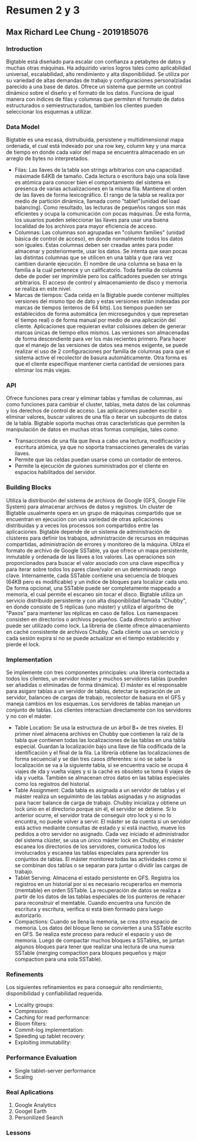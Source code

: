 # Resumen 2 y 3
## Max Richard Lee Chung - 2019185076
### Introduction
Bigtable está diseñado para escalar con confianza a petabytes de datos y muchas otras máquinas. Ha adquirido varios logros tales como aplicabilidad universal, escalabilidad, alto rendimiento y alta disponibilidad. Se utiliza por su variedad de altas demandas de trabajo y configuraciones personalziadas parecido a una base de datos. Ofrece un sistema que permite un control dinámico sobre el diseño y el formato de los datos. Funciona de igual manera con índices de filas y columnas que permiten el formato de datos estructurados o semiestructurados, también los clientes pueden seleccionar los esquemas a utilizar.

### Data Model
Bigtable es una escasa, distruibuida, persistene y multidimensional mapa ordenada, el cual está indexado por una row key, column key y una marca de tiempo en donde cada valor del mapa se encuentra almacenado en un arreglo de bytes no interpretados. 
* Filas: Las llaves de la tabla son strings arbitrarios con una capacidad máximade 64KB de tamaño. Cada lectura o escritura bajo una sola llave es atómica para conocer bien el comportamiento del sistema en presenca de varias actualizaciones en la misma fila. Mantiene el orden de las llaves de forma lexicográfico. El rango de la tabla se realiza por medio de partición dinámica, llamada como "tablet"(unidad del load balancing). Como resultado, las lecturas de pequeños rangos son más eficientes y ocupa la comunicación con pocas máquinas. De esta forma, los usuarios pueden seleccionar las llaves para usar una buena localidad de los archivos para mayor eficiencia de acceso. 
* Columnas: Las columnas son agrupadas en "column families" (unidad básica de control de acceso), en donde normalmente todos los datos son iguales. Estas columnas deben ser creadas antes para poder almacenar y posteriormente, usar los datos. Se intenta que sean pocas las distintas columnas que se utilicen en una tabla y que rara vez cambien durante ejecución. El nombre de una columna se basa en la familia a la cual pertenece y un calificatorio. Toda familia de columna debe de poder ser imprimible pero los calificadores pueden ser strings arbitrarios. El acceso de control y almacenamiento de disco y memoria se realiza en este nivel. 
* Marcas de tiempos: Cada celda en la Bigtable puede contener múltiples versiones del mismo tipo de dato y estas versiones están indexadas por marcas de tiempos (enteros de 64 bits). Los tiempos pueden ser establecidos de forma automática (en microsegundos y que represetan el tiempo real) o de forma manual por medio de una aplicación del cliente. Aplicaciones que requieran evitar colisiones deben de generar marcas únicas de tiempo ellos mismos. Las versiones son almacenadas de forma descendiente para ver los más recientes primero. Para hacer que el manejo de las versiones de datos sea menos exigente, se puede realizar el uso de 2 configuraciones por familia de columnas para que el sistema active el recolector de basura automáticamente. Otra forma es que el cliente especifique mantener cierta cantidad de versiones para eliminar los más viejas.
>>

### API
Ofrece funciones para crear y eliminar tablas y familias de columnas, así como funciones para cambiar el cluster, tablas, meta datos de las columnas y los derechos de control de acceso. Las aplicaciones pueden escribir o eliminar valores, buscar valores de una fila o iterar un subcojunto de datos de la tabla. Bigtable soporta muchas otras características que permiten la manipulación de datos en muchas otras formas complejas, tales como: 
* Transacciones de una fila que lleva a cabo una lectura, modificación y escritura atómica, ya que no soporta transacciones generales de varias llaves. 
* Permite que las celdas puedan usarse como un contador de enteros.
* Permite la ejecución de guiones suministrados por el cliente en espacios habilitados del servidor.

### Building Blocks
Utiliza la distribución del sistema de archivos de Google (GFS, Google File System) para almacenar archivos de datos y registros. Un cluster de Bigtable usualmente opera en un grupo de máquinas compartido que se encuentran en ejecución con una variedad de otras aplicaciones distribuidas y a veces los processos son compartidos entre las aplicaciones. Bigtable depende de un sistema de administración de clústeres para definir los trabajos, administración de recursos en máquinas compartidas, administración de errores y monitoreo de la máquina. Utilza el formato de archivo de Google SSTable, ya que ofrece un mapa persistente, inmutable y ordenada de las llaves a los valores. Las operaciones son proporcionados para buscar el valor asociado con una clave específica y para iterar sobre todos los pares clave/valor en un determinado
rango clave. Internamente, cada SSTable contiene una secuencia de bloques (64KB pero es modificable) y un índice de bloques para localizar cada uno. De forma opcional, una SSTable puede ser completamente mappeado a memoria, el cual permite el escaneo sin tocar el disco. Bigtable utiliza un servicio distribuido persistente y con alta disponiblidad llamada "Chubby", en donde consiste de 5 réplicas (uno máster) y utiliza el algoritmo de "Paxos" para mantener las réplicas en caso de fallos. Los namespaces consisten en directorios o archivos pequeños. Cada directorio o archivo puede ser utilizado como lock. La librería de cliente ofrece almacenamiento en caché consistente de archivos Chubby. Cada cliente usa un servicio y cada sesión expira si no se puede actualizar en el tiempo establecido y pierde el lock. 

### Implementation
Se implemente con tres componentes principales: una librería contectada a todos los clientes, un servidor máster y muchos servidores tablas (pueden ser añadidas o eliminadas de forma dinámica). El máster es el responsable para asiganr tablas a un servidor de tablas, detectar la expiración de un servidor, balanceo de cargas de trabajo, recolector de basura en el GFS y maneja cambios en los esquemas. Los servidores de tablas manejan un conjunto de tablas. Los clientes interactúan directamente con los servidores y no con el máster. 

* Table Location: Se usa la estructura de un árbol B+ de tres niveles. El primer nivel almacena archivos en Chubby que contienen la raíz de la tabla que contienen todas las localizaciones de las tablas en una tabla especial. Guardan la localización bajo una llave de fila codificada de la identificación y el final de la fila. La librería obtiene las localizaciones de forma secuencial y se dan tres casos diferentes: si no se sabe la localización se va a la siguiente tabla, si se encuentra vacío se ocupa 4 viajes de ida y vuelta viajes y si la caché es obsoleto se toma 6 viajes de ida y vuelta. También se almacenan otros datos en las tablas especiales como los registros del historial. 
* Table Assignment: Cada tabla es asignada a un servidor de tablas y el máster realiza un seguiminto de las tablas asignadas y no asignadas para hacer balance de carga de trabajo. Chubby inicializa y obtiene un lock únio en el directorio porque sin él, el servidor se detiene. Si lo anterior ocurre, el servidor trata de conseguir otro lock y si no lo encuntra, no puede volver a servir. El máster se da cuenta si un servidor está activo mediante consultas de estado y si está inactivo, mueve los pedidos a otro servidor no asignado. Cada vez iniciado el administrador del sistema clúster, se usa un único máster lock en Chubby, el máster escanea los directorios de los servidores, comunica todos los involucrados y escanea las tablas especiales para aprender los conjuntos de tablas. El máster monitorea todas las actividades como si se combinan dos tablas o se separan para juntar o dividir las cargas de trabajo. 
* Tablet Serving: Almacena el estado persistente en GFS. Registra los registros en un historial por si es necesario recuperarlos en memoria (memtable) en orden SSTable. La recuperación de datos se realiza a partir de los datos de las tablas especiales de los punteros de rehacer para reconstruir el memtable. Cuando encuentra una función de escritura y escritura, verifica si está bien formado para luego autorizarlo. 
* Compactions: Cuando se llena la memoria, se crea otro espacio de memoria. Los datos del bloque lleno se convierten a una SSTable escrito en GFS. Se realiza este proceso para reducir el espacio y uso de memoria. Luego de compactar muchos bloques a SSTables, se juntan algunos bloques para tener que realizar una lectura de una nueva SSTable (merging compaction para bloques pequeños y major compaction para una sola SSTable).  

### Refinements
Los siguientes refinamientos es para conseguir alto rendimiento, disponibilidad y confiabilidad requerida.
* Locality groups:
* Compression:
* Caching for read performance:
* Bloom filters:
* Commit-log implementation:
* Speeding up tablet recovery:
* Exploiting immutability:

### Performance Evaluation
* Single tablet-server performance
* Scaling

### Real Aplications
1. Google Analytics
2. Googel Earth
3. Personilized Search 

### Lessons 


